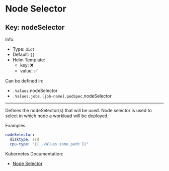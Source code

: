 # Node Selector

## Key: nodeSelector

Info:

- Type: `dict`
- Default: `{}`
- Helm Template:
  - key: ❌
  - value: ✅

Can be defined in:

- `.Values`.nodeSelector
- `.Values.jobs.[job-name].podSpec`.nodeSelector

---

Defines the nodeSelector(s) that will be used.
Node selector is used to select in which node a workload will be deployed.

Examples:

```yaml
nodeSelector:
  disktype: ssd
  cpu-type: "{{ .Values.some.path }}"
```

Kubernetes Documentation:

- [Node Selector](https://kubernetes.io/docs/tasks/configure-pod-container/assign-pods-nodes/)
